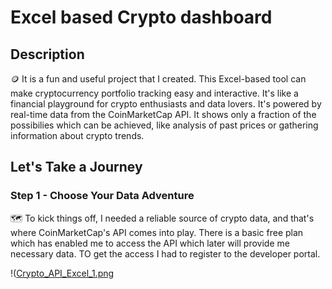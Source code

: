 # Excel based Crypto dashboard
## Description

🪙 It is a fun and useful project that I created. This Excel-based tool can make cryptocurrency portfolio tracking easy and interactive. It's like a financial playground for crypto enthusiasts and data lovers. It's powered by real-time data from the CoinMarketCap API. It shows only a fraction of the possibilies which can be achieved, like analysis of past prices or gathering information about crypto trends. 

## Let's Take a Journey

### Step 1 - Choose Your Data Adventure

🗺️ To kick things off, I needed a reliable source of crypto data, and that's where CoinMarketCap's API comes into play. There is a basic free plan which has enabled me to access the API which later will provide me necessary data. TO get the access I had to register to the developer portal.

!([Crypto_API_Excel_1.png](https://github.com/sirmichal/Crypto_API_Excel/blob/main/Crypto_API_Excel_1.png)
